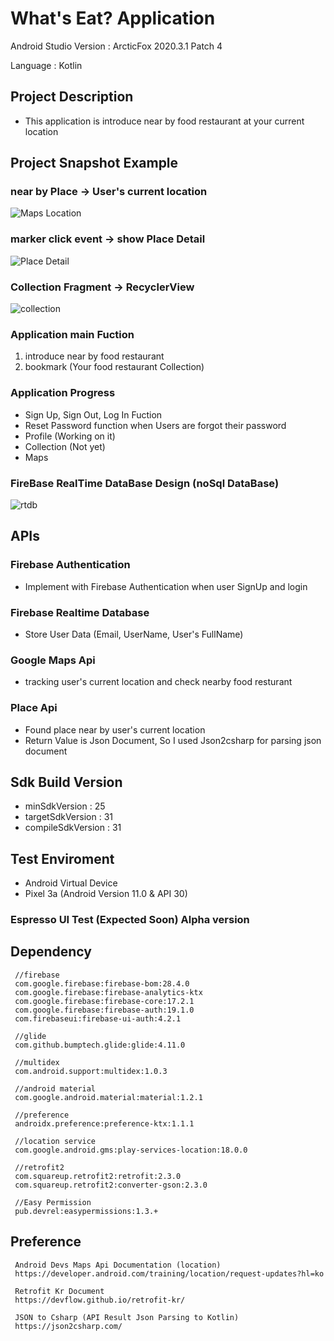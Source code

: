 # What's Eat? Application
 Android Studio Version : ArcticFox 2020.3.1 Patch 4
 
 Language : Kotlin
 
## Project Description 
 - This application is introduce near by food restaurant at your current location 
 
## Project Snapshot Example

### near by Place -> User's current location 
![Maps Location](https://user-images.githubusercontent.com/74421057/143890681-21abab98-976c-44d6-811a-b1fef5c9bfb2.png)

### marker click event -> show Place Detail
![Place Detail](https://user-images.githubusercontent.com/74421057/144457716-072d53cf-5a3d-4867-8d43-49d5c9d16b43.png)

### Collection Fragment -> RecyclerView 
![collection](https://user-images.githubusercontent.com/74421057/145036116-3a52fbc0-a7db-49ea-805e-8065a95e91c6.png)

### Application main Fuction 
 1. introduce near by food restaurant 
 2. bookmark (Your food restaurant Collection)

### Application Progress
 - Sign Up, Sign Out, Log In Fuction
 - Reset Password function when Users are forgot their password 
 - Profile (Working on it) 
 - Collection (Not yet)
 - Maps 

### FireBase RealTime DataBase Design (noSql DataBase)

 ![rtdb](https://user-images.githubusercontent.com/74421057/145072849-9cac85e6-1f86-4d23-aa16-e6845399b550.png)

## APIs
 ### Firebase Authentication
  - Implement with Firebase Authentication when user SignUp and login 
 ### Firebase Realtime Database 
  - Store User Data (Email, UserName, User's FullName)
 ### Google Maps Api
  - tracking user's current location and check nearby food resturant
 
 ### Place Api
  - Found place near by user's current location 
  - Return Value is Json Document, So I used Json2csharp for parsing json document 

## Sdk Build Version
 - minSdkVersion : 25
 - targetSdkVersion : 31
 - compileSdkVersion : 31

## Test Enviroment
 - Android Virtual Device 
 - Pixel 3a (Android Version 11.0 & API 30)
 
 ### Espresso UI Test (Expected Soon) Alpha version
 
## Dependency
```
 //firebase
 com.google.firebase:firebase-bom:28.4.0
 com.google.firebase:firebase-analytics-ktx
 com.google.firebase:firebase-core:17.2.1
 com.google.firebase:firebase-auth:19.1.0
 com.firebaseui:firebase-ui-auth:4.2.1
 
 //glide
 com.github.bumptech.glide:glide:4.11.0
 
 //multidex
 com.android.support:multidex:1.0.3
 
 //android material 
 com.google.android.material:material:1.2.1
 
 //preference 
 androidx.preference:preference-ktx:1.1.1
 
 //location service
 com.google.android.gms:play-services-location:18.0.0 
 
 //retrofit2
 com.squareup.retrofit2:retrofit:2.3.0
 com.squareup.retrofit2:converter-gson:2.3.0
 
 //Easy Permission 
 pub.devrel:easypermissions:1.3.+
```

## Preference
```
 Android Devs Maps Api Documentation (location)
 https://developer.android.com/training/location/request-updates?hl=ko
 
 Retrofit Kr Document 
 https://devflow.github.io/retrofit-kr/
 
 JSON to Csharp (API Result Json Parsing to Kotlin)
 https://json2csharp.com/
```
 

